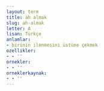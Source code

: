```yaml
---
layout: term
title: ah almak
slug: ah-almak
letter: A
lisan: Türkçe
anlamlar:
- birinin ilenmesini üstüne çekmek
ozellikler:
- - ''
ornekler:
- - ''
orneklerkaynak:
- - ''
---
```

